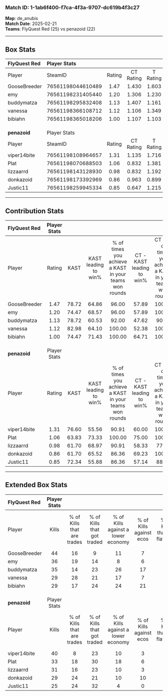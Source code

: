 ### Match ID: 1-1ab6f400-f7ca-4f3a-9707-dc619b4f3c27  
**Map**: de_anubis  
**Match Date**: 2025-02-21  
**Teams**: FlyQuest Red (25) vs penazoid (22)  

---  

## Box Stats  

| **FlyQuest Red** | Player Stats      |        |           |          |       |       |       |         |        |      |     |
| :- | :- | :-: | :-: | :-: | :-: | :-: | :-: | :-: | :-: | :-: | :-: |
| Player           | SteamID           | Rating | CT Rating | T Rating | KAST  |  ADR  | Kills | Assists | Deaths | K/D  | HS% |
| GooseBreeder     | 76561198044610489 |  1.47  |   1.430   |  1.603   | 78.72 | 104.3 |  44   |   14    |   30   | 1.47 | 31  |
| emy              | 76561198231405440 |  1.20  |   1.306   |  1.230   | 74.47 | 72.9  |  36   |    8    |   28   | 1.29 | 16  |
| buddymatza       | 76561198295832408 |  1.13  |   1.407   |  1.161   | 78.72 | 74.1  |  35   |   10    |   36   | 0.97 | 51  |
| vanessa          | 76561198366108712 |  1.12  |   1.106   |  1.349   | 82.98 | 67.0  |  29   |   12    |   28   | 1.04 | 68  |
| bibiahn          | 76561198365018206 |  1.00  |   1.107   |  1.103   | 74.47 | 74.2  |  29   |   15    |   36   | 0.81 | 44  |
|                  |                   |        |           |          |       |       |       |         |        |      |     |
|                  |                   |        |           |          |       |       |       |         |        |      |     |
|                  |                   |        |           |          |       |       |       |         |        |      |     |
| **penazoid**     | Player Stats      |        |           |          |       |       |       |         |        |      |     |
| Player           | SteamID           | Rating | CT Rating | T Rating | KAST  |  ADR  | Kills | Assists | Deaths | K/D  | HS% |
| viper14bite      | 76561198108964657 |  1.31  |   1.135   |  1.716   | 76.60 | 98.9  |  40   |   15    |   35   | 1.14 | 42  |
| Plat             | 76561198070688503 |  1.06  |   0.832   |  1.381   | 63.83 | 85.7  |  33   |   14    |   33   | 1.00 | 48  |
| lizzaarrd        | 76561198143128930 |  0.98  |   0.832   |  1.192   | 61.70 | 72.0  |  31   |    7    |   31   | 1.00 | 51  |
| donkazoid        | 76561198173392969 |  0.86  |   0.963   |  0.899   | 61.70 | 59.2  |  29   |    6    |   34   | 0.85 | 24  |
| Justic11         | 76561198259945334 |  0.85  |   0.647   |  1.215   | 72.34 | 69.0  |  25   |   14    |   40   | 0.63 | 52  |
---  

## Contribution Stats  

| **FlyQuest Red** | Player Stats |       |                      |                                                        |                           |                                                             |                          |                                                            |
| :- | :-: | :-: | :-: | :-: | :-: | :-: | :-: | :-: |
| Player           |    Rating    | KAST  | KAST leading to win% | % of times you achieve a KAST in your teams won rounds | CT - KAST leading to win% | CT - % of times you achieve a KAST in your teams won rounds | T - KAST leading to win% | T - % of times you achieve a KAST in your teams won rounds |
| GooseBreeder     |     1.47     | 78.72 |        64.86         |                         96.00                          |           57.89           |                           100.00                            |          72.22           |                           92.86                            |
| emy              |     1.20     | 74.47 |        68.57         |                         96.00                          |           57.89           |                           100.00                            |          81.25           |                           92.86                            |
| buddymatza       |     1.13     | 78.72 |        60.53         |                         92.00                          |           47.62           |                            90.91                            |          76.47           |                           92.86                            |
| vanessa          |     1.12     | 82.98 |        64.10         |                         100.00                         |           52.38           |                           100.00                            |          77.78           |                           100.00                           |
| bibiahn          |     1.00     | 74.47 |        71.43         |                         100.00                         |           64.71           |                           100.00                            |          77.78           |                           100.00                           |
|                  |              |       |                      |                                                        |                           |                                                             |                          |                                                            |
|                  |              |       |                      |                                                        |                           |                                                             |                          |                                                            |
|                  |              |       |                      |                                                        |                           |                                                             |                          |                                                            |
| **penazoid**     | Player Stats |       |                      |                                                        |                           |                                                             |                          |                                                            |
| Player           |    Rating    | KAST  | KAST leading to win% | % of times you achieve a KAST in your teams won rounds | CT - KAST leading to win% | CT - % of times you achieve a KAST in your teams won rounds | T - KAST leading to win% | T - % of times you achieve a KAST in your teams won rounds |
| viper14bite      |     1.31     | 76.60 |        55.56         |                         90.91                          |           60.00           |                           100.00                            |          52.38           |                           84.62                            |
| Plat             |     1.06     | 63.83 |        73.33         |                         100.00                         |           75.00           |                           100.00                            |          72.22           |                           100.00                           |
| lizzaarrd        |     0.98     | 61.70 |        68.97         |                         90.91                          |           58.33           |                            77.78                            |          76.47           |                           100.00                           |
| donkazoid        |     0.86     | 61.70 |        65.52         |                         86.36                          |           69.23           |                           100.00                            |          62.50           |                           76.92                            |
| Justic11         |     0.85     | 72.34 |        55.88         |                         86.36                          |           57.14           |                            88.89                            |          55.00           |                           84.62                            |
---  

## Extended Box Stats  

| **FlyQuest Red** | Player Stats |                            |                            |                                    |                         |                              |                                 |        |                             |                                     |                          |                               |                            |
| :- | :-: | :-: | :-: | :-: | :-: | :-: | :-: | :-: | :-: | :-: | :-: | :-: | :-: |
| Player           |    Kills     | % of Kills that are trades | % of Kills that got traded | % of Kills against a lower economy | % of Kills against ecos | % of Kills that are flawless | % of Kills that are close duels | Deaths | % of Deaths that get traded | % of Deaths against a lower economy | % of Deaths against ecos | % of Deaths that are flawless | % of Deaths that are close |
| GooseBreeder     |      44      |             16             |             9              |                 11                 |            7            |              59              |                9                |   30   |             13              |                  7                  |            3             |              47               |             10             |
| emy              |      36      |             19             |             14             |                 8                  |            6            |              64              |                6                |   28   |             21              |                  0                  |            0             |              79               |             4              |
| buddymatza       |      35      |             14             |             23             |                 26                 |           17            |              54              |                6                |   36   |             33              |                  8                  |            8             |              75               |             0              |
| vanessa          |      29      |             28             |             21             |                 17                 |            7            |              48              |               10                |   28   |             32              |                  4                  |            4             |              39               |             7              |
| bibiahn          |      29      |             17             |             24             |                 24                 |           21            |              62              |                7                |   36   |             25              |                  6                  |            6             |              78               |             3              |
|                  |              |                            |                            |                                    |                         |                              |                                 |        |                             |                                     |                          |                               |                            |
|                  |              |                            |                            |                                    |                         |                              |                                 |        |                             |                                     |                          |                               |                            |
|                  |              |                            |                            |                                    |                         |                              |                                 |        |                             |                                     |                          |                               |                            |
| **penazoid**     | Player Stats |                            |                            |                                    |                         |                              |                                 |        |                             |                                     |                          |                               |                            |
| Player           |    Kills     | % of Kills that are trades | % of Kills that got traded | % of Kills against a lower economy | % of Kills against ecos | % of Kills that are flawless | % of Kills that are close duels | Deaths | % of Deaths that get traded | % of Deaths against a lower economy | % of Deaths against ecos | % of Deaths that are flawless | % of Deaths that are close |
| viper14bite      |      40      |             8              |             23             |                 10                 |            3            |              55              |                5                |   35   |             29              |                  9                  |            3             |              60               |             6              |
| Plat             |      33      |             18             |             30             |                 18                 |            6            |              64              |                6                |   33   |             12              |                 12                  |            3             |              45               |             12             |
| lizzaarrd        |      31      |             16             |             23             |                 10                 |            3            |              74              |                3                |   31   |             10              |                 10                  |            0             |              48               |             13             |
| donkazoid        |      29      |             24             |             21             |                 10                 |           10            |              59              |                0                |   34   |             15              |                  6                  |            0             |              74               |             3              |
| Justic11         |      25      |             24             |             32             |                 4                  |            0            |              76              |                8                |   40   |             20              |                  8                  |            3             |              60               |             5              |
